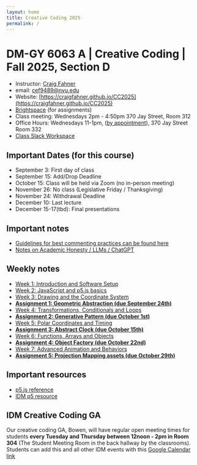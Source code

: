 ```yaml
---
layout: home
title: Creative Coding 2025
permalink: /
---
```


# DM-GY 6063 A | Creative Coding | Fall 2025, Section D

- Instructor: [Craig Fahner](https://www.craigfahner.com)
- email: [cef9489@nyu.edu](mailto:cef9489@nyu.edu)
- Website: [https://craigfahner.github.io/CC2025](https://craigfahner.github.io/CC2025)
- [Brightspace](https://brightspace.nyu.edu/d2l/home/502947) (for assignments)
- Class meeting: Wednesdays 2pm - 4:50pm 370 Jay Street, Room 312
- Office Hours: Wednesdays 11-1pm, ([by appointment](https://calendar.app.google/yeX4dsHuj9bu7uB9A)), 370 Jay Street Room 332
- [Class Slack Workspace](https://cc2025workspace.slack.com/)

## Important Dates (for this course)

- September 3: First day of class
- September 15: Add/Drop Deadline
- October 15: Class will be held via Zoom (no in-person meeting)
- November 26: No class (Legislative Friday / Thanksgiving)
- November 24: Withdrawal Deadline
- December 10: Last lecture
- December 15-17(tbd): Final presentations

## Important notes

- [Guidelines for best commenting practices can be found here](./commenting/)
- [Notes on Academic Honesty / LLMs / ChatGPT](./llms/)

## Weekly notes

- [Week 1: Introduction and Software Setup](./week1/)
- [Week 2: JavaScript and p5.js basics](./week2/)
- [Week 3: Drawing and the Coordinate System](./week3/)
- **[Assignment 1: Geometric Abstraction (due September 24th)](./assignment1/)**
- [Week 4: Transformations, Conditionals and Loops](./week4/)
- **[Assignment 2: Generative Pattern (due October 1st)](./assignment2/)**
- [Week 5: Polar Coordinates and Timing](./week5/)
- **[Assignment 3: Abstract Clock (due October 15th)](./assignment3/)**
- [Week 6: Functions, Arrays and Objects](./week6/)
- **[Assignment 4: Object Factory (due October 22nd)](./assignment4/)**
- [Week 7: Advanced Animation and Behaviors](./week7/)
- **[Assignment 5: Projection Mapping assets (due October 29th)](./assignment5/)**


## Important resources

- [p5.js reference](https://p5js.org/reference/)
- [IDM p5 resource](https://idmp5.github.io/)

## IDM Creative Coding GA

Our creative coding GA, Bowen, will have regular open meeting times for students **every Tuesday and Thursday between 12noon - 2pm  in Room 304** (The Student Meeting Room in the back hallway by the classrooms). Students can add this and all other IDM events with this [Google Calendar link](https://calendar.google.com/calendar/u/2?cid=ZDZmcTVqMWg4NHBnN3NhcW9sdnZzMjhiM2NAZ3JvdXAuY2FsZW5kYXIuZ29vZ2xlLmNvbQ)
